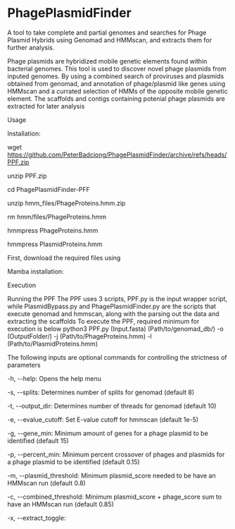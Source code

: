 # PhagePlasmidFinder
A tool to take complete and partial genomes and searches for Phage Plasmid Hybrids using Genomad and HMMscan, and extracts them for further analysis.

Phage plasmids are hybridized mobile genetic elements found within bacterial genomes. This tool is used to discover novel phage plasmids from inputed genomes. By using a combined search of proviruses and plasmids obtained from genomad, and annotation of phage/plasmid like genes using HMMscan and a currated selection of HMMs of the opposite mobile genetic element. The scaffolds and contigs containing potenial phage plasmids are extracted for later analysis  

Usage

Installation:

wget https://github.com/PeterBadciong/PhagePlasmidFinder/archive/refs/heads/PPF.zip

unzip PPF.zip

cd PhagePlasmidFinder-PFF

unzip hmm_files/PhageProteins.hmm.zip

rm hmm/files/PhageProteins.hmm

hmmpress PhageProteins.hmm

hmmpress PlasmidProteins.hmm

First, download the required files using 

Mamba installation: 

Execution

Running the PPF
  The PPF uses 3 scripts, PPF.py is the input wrapper script, while PlasmidBypass.py and PhagePlasmidFinder.py are the scripts that execute genomad and hmmscan, along with the parsing out the data and extracting the scaffolds
  To execute the PPF, required minimum for execution is below
  python3 PPF.py (Input.fasta) (Path/to/genomad_db/) -o (OutputFolder/) -j (Path/to/PhageProteins.hmm) -l (Path/to/PlasmidProteins.hmm) 

  The following inputs are optional commands for controlling the strictness of parameters
  
  -h, --help:
    Opens the help menu
    
  -s, --splits:
    Determines number of splits for genomad (default 8)
    
  -t, --output_dir:
    Determines number of threads for genomad (default 10)
  
  -e, --evalue_cutoff:
    Set E-value cutoff for hmmscan (default 1e-5)
  
  -g, --gene_min:
    Minimum amount of genes for a phage plasmid to be identified (default 15)
    
  -p, --percent_min:
    Minimum percent crossover of phages and plasmids for a phage plasmid to be identified (default 0.15)
    
  -m, --plasmid_threshold:
    Minimum plasmid_score needed to be have an HMMscan run (default 0.8)
  
  -c, --combined_threshold:
    Minimum plasmid_score + phage_score sum to have an HMMscan run (default 0.85)
  
  -x, --extract_toggle:
